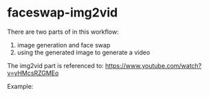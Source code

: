 # faceswap-img2vid

There are two parts of in this workflow: 
1. image generation and face swap
2. using the generated image to generate a video

The img2vid part is referenced to: https://www.youtube.com/watch?v=yHMcsRZGMEo

Example:

